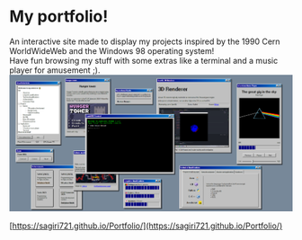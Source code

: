 # My portfolio!

An interactive site made to display my projects inspired by the 1990 Cern WorldWideWeb and the Windows 98 operating system! <br>
Have fun browsing my stuff with some extras like a terminal and a music player for amusement ;).
![Demo image](image.png)

[https://sagiri721.github.io/Portfolio/](https://sagiri721.github.io/Portfolio/)
